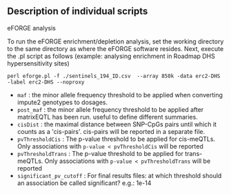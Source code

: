 ## Description of individual scripts
eFORGE analysis

To run the eFORGE enrichment/depletion analysis, set the working directory to the same directory as where the eFORGE software resides. Next, 
execute the .pl script as follows (example: analysing enrichment in Roadmap DHS hypersensitivity sites)
```
perl eforge.pl -f ./sentinels_194_ID.csv  --array 850k -data erc2-DHS -label erc2-DHS --noproxy 
```

* `maf` : the minor allele frequency threshold to be applied when converting impute2 genotypes to dosages.
* `post_maf` : the minor allele frequency threshold to be applied after matrixEQTL has been run. useful to define different summaries.
* `cisDist` : the maximal distance between SNP-CpGs pairs until which it counts as a 'cis-pairs'. cis-pairs will be reported in a separate file.
* `pvThresholdCis` : The p-value threshold to be applied for cis-meQTLs. Only associations with `p-value < pvThresholdCis` will be reported
* `pvThresholdTrans` : The p-value threshold to be applied for trans-meQTLs. Only associations with `p-value < pvThresholdTrans` will be reported
* `significant_pv_cutoff` : For final results files: at which threshold should an association be called significant? e.g.: 1e-14
